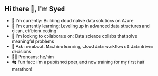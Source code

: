## Hi there 👋, I'm Syed

- 🚀 I'm currently: Building cloud native data solutions on Azure
- 🧠 I'm currently learning: Leveling up in advanced data structures and clean, efficient coding
- 🤝 I'm looking to collaborate on: Data science collabs that solve meaningful problems
- 🧩 Ask me about: Machine learning, cloud data workflows & data driven decisions
- 🙋‍♂️ Pronouns: he/him
- 🎭 Fun fact: I'm a published poet, and now training for my first half marathon!

